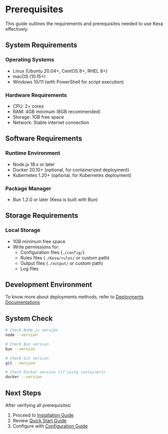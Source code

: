 # Prerequisites

This guide outlines the requirements and prerequisites needed to use Kexa effectively.

## System Requirements

### Operating Systems

- Linux (Ubuntu 20.04+, CentOS 8+, RHEL 8+)
- macOS (10.15+)
- Windows 10/11 (with PowerShell for script execution)

### Hardware Requirements

- CPU: 2+ cores
- RAM: 4GB minimum (8GB recommended)
- Storage: 1GB free space
- Network: Stable internet connection

## Software Requirements

### Runtime Environment

- Node.js 18.x or later
- Docker 20.10+ (optional, for containerized deployment)
- Kubernetes 1.20+ (optional, for Kubernetes deployment)

### Package Manager

- Bun 1.2.0 or later (Kexa is built with Bun)

## Storage Requirements

### Local Storage

- 1GB minimum free space
- Write permissions for:
  - Configuration files (`./config/`)
  - Rules files (`./Kexa/rules/` or custom path)
  - Output files (`./output/` or custom path)
  - Log files

## Development Environment

To know more about deployments methods, refer to [Deployments Documentations](../deployment/README.md)

## System Check

```bash
# Check Node.js version
node --version

# Check Bun version
bun --version

# Check Git version
git --version

# Check Docker version (if using containers)
docker --version
```

## Next Steps

After verifying all prerequisites:

1. Proceed to [Installation Guide](installation.md)
2. Review [Quick Start Guide](quick-start.md)
3. Configure with [Configuration Guide](../configuration/README.md)